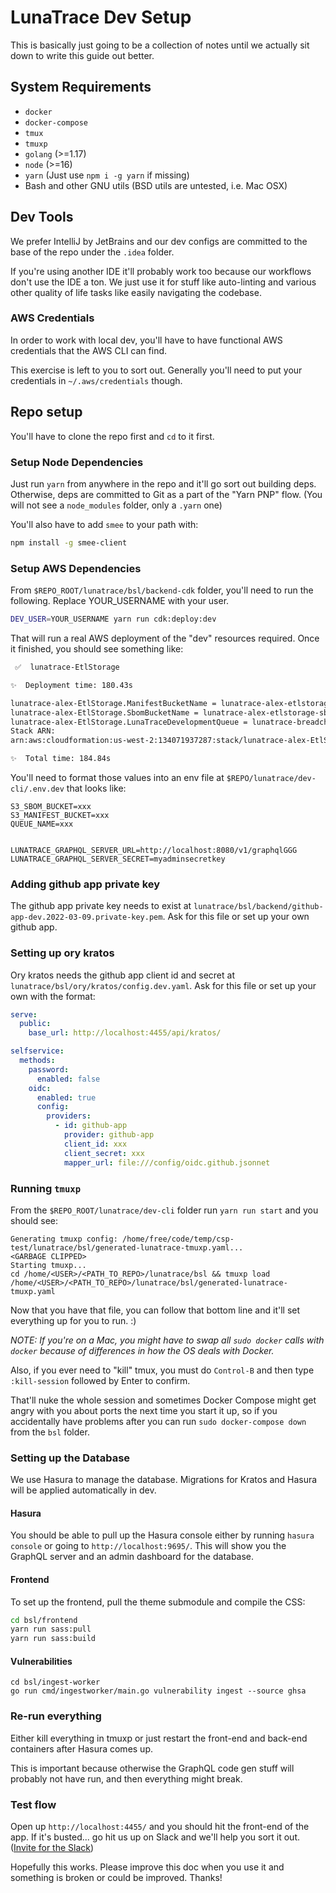 <!--
  ~ Copyright by LunaSec (owned by Refinery Labs, Inc)
  ~
  ~ Licensed under the Creative Commons Attribution-ShareAlike 4.0 International
  ~ (the "License"); you may not use this file except in compliance with the
  ~ License. You may obtain a copy of the License at
  ~
  ~ https://creativecommons.org/licenses/by-sa/4.0/legalcode
  ~
  ~ See the License for the specific language governing permissions and
  ~ limitations under the License.
  ~
-->
# LunaTrace Dev Setup

This is basically just going to be a collection of notes until we actually sit down to write this guide out better.

## System Requirements

- `docker`
- `docker-compose`
- `tmux`
- `tmuxp`
- `golang` (>=1.17)
- `node` (>=16)
- `yarn` (Just use `npm i -g yarn` if missing)
- Bash and other GNU utils (BSD utils are untested, i.e. Mac OSX)

## Dev Tools

We prefer IntelliJ by JetBrains and our dev configs are committed to the base of the repo under the `.idea` folder.

If you're using another IDE it'll probably work too because our workflows don't use the IDE a ton. We just use it for
stuff like auto-linting and various other quality of life tasks like easily navigating the codebase.

### AWS Credentials

In order to work with local dev, you'll have to have functional AWS credentials that the AWS CLI can find.

This exercise is left to you to sort out. Generally you'll need to put your credentials in `~/.aws/credentials` though.

## Repo setup

You'll have to clone the repo first and `cd` to it first.

### Setup Node Dependencies

Just run `yarn` from anywhere in the repo and it'll go sort out building deps. Otherwise, deps are committed to Git as
a part of the "Yarn PNP" flow. (You will not see a `node_modules` folder, only a `.yarn` one)

You'll also have to add `smee` to your path with:

```sh
npm install -g smee-client
```

### Setup AWS Dependencies

From `$REPO_ROOT/lunatrace/bsl/backend-cdk` folder, you'll need to run the following. Replace YOUR_USERNAME with your user.
```sh
DEV_USER=YOUR_USERNAME yarn run cdk:deploy:dev
```

That will run a real AWS deployment of the "dev" resources required. Once it finished, you should see something like:

```sh
 ✅  lunatrace-EtlStorage

✨  Deployment time: 180.43s

lunatrace-alex-EtlStorage.ManifestBucketName = lunatrace-alex-etlstorage-manifestbucket46c412a5-1b0kc5cys81er
lunatrace-alex-EtlStorage.SbomBucketName = lunatrace-alex-etlstorage-sbombucket8550fee8-1drqtwb7yf2dg
lunatrace-alex-EtlStorage.LunaTraceDevelopmentQueue = lunatrace-breadchris-EtlStorage-LunaTraceDevelopmentQueue04E796C2-l8A6ZC0YUAb0
Stack ARN:
arn:aws:cloudformation:us-west-2:134071937287:stack/lunatrace-alex-EtlStorage/4655a320-cb37-11ec-a2b1-02772921f86f

✨  Total time: 184.84s
```

You'll need to format those values into an env file at `$REPO/lunatrace/dev-cli/.env.dev` that looks like:

```env
S3_SBOM_BUCKET=xxx
S3_MANIFEST_BUCKET=xxx
QUEUE_NAME=xxx


LUNATRACE_GRAPHQL_SERVER_URL=http://localhost:8080/v1/graphqlGGG
LUNATRACE_GRAPHQL_SERVER_SECRET=myadminsecretkey
```


### Adding github app private key

The github app private key needs to exist at `lunatrace/bsl/backend/github-app-dev.2022-03-09.private-key.pem`. Ask for this file or set up your own github app.

### Setting up ory kratos

Ory kratos needs the github app client id and secret at `lunatrace/bsl/ory/kratos/config.dev.yaml`. Ask for this file or set up your own with the format:
```yaml
serve:
  public:
    base_url: http://localhost:4455/api/kratos/

selfservice:
  methods:
    password:
      enabled: false
    oidc:
      enabled: true
      config:
        providers:
          - id: github-app
            provider: github-app
            client_id: xxx
            client_secret: xxx
            mapper_url: file:///config/oidc.github.jsonnet
```

### Running `tmuxp`

From the `$REPO_ROOT/lunatrace/dev-cli` folder run `yarn run start` and you should see:

```
Generating tmuxp config: /home/free/code/temp/csp-test/lunatrace/bsl/generated-lunatrace-tmuxp.yaml...
<GARBAGE CLIPPED>
Starting tmuxp...
cd /home/<USER>/<PATH_TO_REPO>/lunatrace/bsl && tmuxp load /home/<USER>/<PATH_TO_REPO>/lunatrace/bsl/generated-lunatrace-tmuxp.yaml
```

Now that you have that file, you can follow that bottom line and it'll set everything up for you to run. :)

_NOTE: If you're on a Mac, you might have to swap all `sudo docker` calls with `docker` because of differences in how the OS deals with Docker._

Also, if you ever need to "kill" tmux, you must do `Control-B` and then type `:kill-session` followed by Enter to confirm.

That'll nuke the whole session and sometimes Docker Compose might get angry with you about ports the next time you start
it up, so if you accidentally have problems after you can run `sudo docker-compose down` from the `bsl` folder.

### Setting up the Database

We use Hasura to manage the database. Migrations for Kratos and Hasura will be applied automatically in dev.

#### Hasura

You should be able to pull up the Hasura console either
by running `hasura console` or going to `http://localhost:9695/`. This will show you the GraphQL server and an admin
dashboard for the database.

#### Frontend

To set up the frontend, pull the theme submodule and compile the CSS:
```sh
cd bsl/frontend
yarn run sass:pull
yarn run sass:build
```

#### Vulnerabilities

```shell
cd bsl/ingest-worker
go run cmd/ingestworker/main.go vulnerability ingest --source ghsa 
```

### Re-run everything

Either kill everything in tmuxp or just restart the front-end and back-end containers after Hasura comes up.

This is important because otherwise the GraphQL code gen stuff will probably not have run, and then everything might break.

### Test flow

Open up `http://localhost:4455/` and you should hit the front-end of the app. If it's busted... go hit us up on Slack
and we'll help you sort it out. 
([Invite for the Slack](https://join.slack.com/t/lunaseccommunity/shared_invite/zt-1a8cdfqdg-LbgCYuxzQl7iyZzZ4H4Idw))

Hopefully this works. Please improve this doc when you use it and something is broken or could be improved. Thanks!

